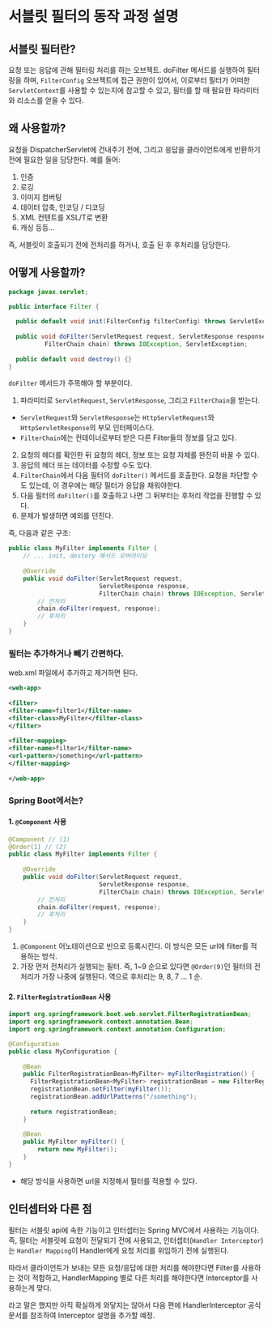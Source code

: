 # 서블릿 필터의 동작 과정 설명

## 서블릿 필터란?
요청 또는 응답에 관해 필터링 처리를 하는 오브젝트.
doFilter 메서드를 실행하여 필터링을 하며, `FilterConfig` 오브젝트에 접근 권한이 있어서,
이로부터 필터가 어떠한 `ServletContext`를 사용할 수 있는지에 참고할 수 있고,
필터를 할 때 필요한 파라미터와 리소스를 얻을 수 있다.

## 왜 사용할까?
요청을 DispatcherServlet에 건내주기 전에, 그리고 응답을 클라이언트에게 반환하기 전에 필요한 일을 담당한다.
예를 들어:
1. 인증
2. 로깅
3. 이미지 컴버팅
4. 데이터 압축, 인코딩 / 디코딩
5. XML 컨텐트를 XSL/T로 변환 
6. 캐싱 등등...

즉, 서블릿이 호출되기 전에 전처리를 하거나, 호출 된 후 후처리를 담당한다.

## 어떻게 사용할까?
```java
package javax.servlet;

public interface Filter {
    
  public default void init(FilterConfig filterConfig) throws ServletException {}
  
  public void doFilter(ServletRequest request, ServletResponse response,
          FilterChain chain) throws IOException, ServletException;
  
  public default void destroy() {}
}
```
`doFilter` 메서드가 주목해야 할 부분이다.
1. 파라미터로 `ServletRequest`, `ServletResponse`, 그리고 `FilterChain`을 받는다.
  * `ServletRequest`와 `ServletResponse`는 `HttpServletRequest`와 `HttpServletResponse`의 부모 인터페이스다.
  * `FilterChain`에는 컨테이너로부터 받은 다른 Filter들의 정보를 담고 있다.
2. 요청의 헤더를 확인한 뒤 요청의 헤더, 정보 또는 요청 자체를 완전히 바꿀 수 있다.
3. 응답의 헤더 또는 데이터를 수정할 수도 있다.
4. `FilterChain`에서 다음 필터의 `doFilter()` 메서드를 호출한다. 요청을 차단할 수도 있는데, 이 경우에는 해당 필터가 응답을 채워야한다.
5. 다음 필터의 `doFilter()`를 호출하고 나면 그 뒤부터는 후처리 작업을 진행할 수 있다.
6. 문제가 발생하면 예외를 던진다.

즉, 다음과 같은 구조:

```java
public class MyFilter implements Filter {
    // ... init, destory 메서드 오버라이딩
  
    @Override
    public void doFilter(ServletRequest request, 
                         ServletResponse response,
                         FilterChain chain) throws IOException, ServletException { 
        // 전처리
        chain.doFilter(request, response);
        // 후처리
    }
}
```

### 필터는 추가하거나 빼기 간편하다.
web.xml 파일에서 추가하고 제거하면 된다.
```xml
<web-app>  
  
<filter>  
<filter-name>filter1</filter-name>  
<filter-class>MyFilter</filter-class>  
</filter>  
   
<filter-mapping>  
<filter-name>filter1</filter-name>  
<url-pattern>/something</url-pattern>  
</filter-mapping>  
  
</web-app>  
```

### Spring Boot에서는?
#### 1. `@Component` 사용
```java
@Component // (1)
@Order(1) // (2)
public class MyFilter implements Filter {
  
    @Override
    public void doFilter(ServletRequest request,
                         ServletResponse response,
                         FilterChain chain) throws IOException, ServletException {
        // 전처리
        chain.doFilter(request, response);
        // 후처리
    }
}
```
1. `@Component` 어노테이션으로 빈으로 등록시킨다. 이 방식은 모든 url에 filter를 적용하는 방식.
2. 가장 먼저 전처리가 실행되는 필터. 즉, 1~9 순으로 있다면 `@Order(9)`인 필터의 전처리가 가장 나중에 실행된다. 역으로 후처리는 9, 8, 7 ... 1 순.

#### 2. `FilterRegistrationBean` 사용

```java
import org.springframework.boot.web.servlet.FilterRegistrationBean;
import org.springframework.context.annotation.Bean;
import org.springframework.context.annotation.Configuration;

@Configuration
public class MyConfiguration {
  
    @Bean
    public FilterRegistrationBean<MyFilter> myFilterRegistration() {
      FilterRegistrationBean<MyFilter> registrationBean = new FilterRegistrationBean<>();
      registrationBean.setFilter(myFilter());
      registrationBean.addUrlPatterns("/something");
      
      return registrationBean;
    }
    
    @Bean
    public MyFilter myFilter() {
        return new MyFilter();
    }
}
```
* 해당 방식을 사용하면 url을 지정해서 필터를 적용할 수 있다.

## 인터셉터와 다른 점
필터는 서블릿 api에 속한 기능이고 인터셉터는 Spring MVC에서 사용하는 기능이다.
즉, 필터는 서블릿에 요청이 전달되기 전에 사용되고, 인터셉터(`Handler Interceptor`)는
`Handler Mapping`이 Handler에게 요청 처리를 위임하기 전에 실행된다.

따라서 클라이언트가 보내는 모든 요청/응답에 대한 처리를 해야한다면 Filter를 사용하는 것이 적합하고,
HandlerMapping 별로 다른 처리를 해야한다면 Interceptor를 사용하는게 맞다.

라고 말은 했지만 아직 확실하게 와닿지는 않아서 다음 편에 HandlerInterceptor 공식 문서를 참조하여 Interceptor 설명을 추가할 예정.
